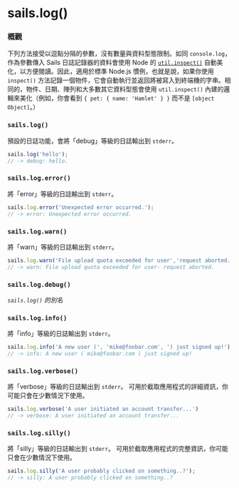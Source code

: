 # sails.log()
### 概觀

下列方法接受以逗點分隔的參數，沒有數量與資料型態限制。如同 `console.log`，作為參數傳入 Sails 日誌記錄器的資料會使用 Node 的 [`util.inspect()`](http://nodejs.org/api/util.html#util_util_inspect_object_options) 自動美化，以方便閱讀。因此，適用於標準 Node.js 慣例，也就是說，如果你使用 `inspect()` 方法記錄一個物件，它會自動執行並返回將被寫入到終端機的字串。相同的，物件、日期、陣列和大多數其它資料型態會使用 `util.inspect()` 內建的邏輯來美化（例如，你會看到 `{ pet: { name: 'Hamlet' } }` 而不是 `[object Object]`。）



### `sails.log()`

預設的日誌功能，會將「debug」等級的日誌輸出到 `stderr`。

```js
sails.log('hello');
// -> debug: hello.
```

### `sails.log.error()`

將「error」等級的日誌輸出到 `stderr`。

```js
sails.log.error('Unexpected error occurred.');
// -> error: Unexpected error occurred.
```

### `sails.log.warn()`

將「warn」等級的日誌輸出到 `stderr`。

```js
sails.log.warn('File upload quota exceeded for user','request aborted.');
// -> warn: File upload quota exceeded for user- request aborted.
```

### `sails.log.debug()`
_`sails.log()` 的別名_

### `sails.log.info()`

將「info」等級的日誌輸出到 `stderr`。

```js
sails.log.info('A new user (', 'mike@foobar.com', ') just signed up!');
// -> info: A new user ( mike@foobar.com ) just signed up!
```


### `sails.log.verbose()`

將「verbose」等級的日誌輸出到 `stderr`。
可用於截取應用程式的詳細資訊，你可能只會在少數情況下使用。

```js
sails.log.verbose('A user initiated an account transfer...')
// -> verbose: A user initiated an account transfer...
```


### `sails.log.silly()`

將「silly」等級的日誌輸出到 `stderr`。
可用於截取應用程式的完整資訊，你可能只會在少數情況下使用。

```js
sails.log.silly('A user probably clicked on something..?');
// -> silly: A user probably clicked on something..?
```





<docmeta name="uniqueID" value="sailslog321347">
<docmeta name="displayName" value="sails.log()">

